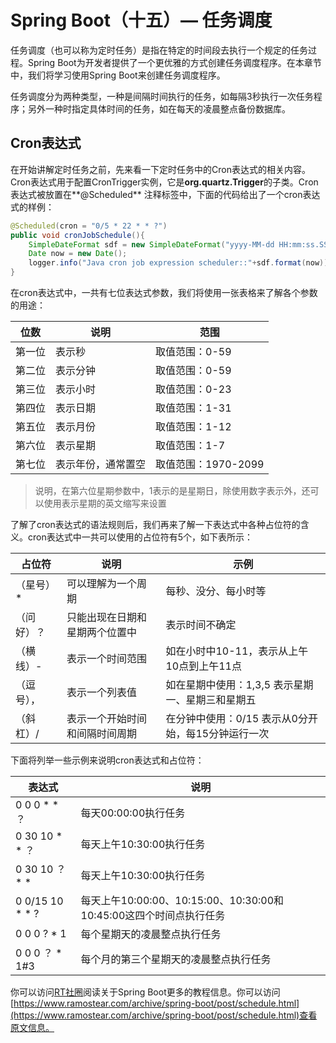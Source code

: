 # Spring Boot（十五）— 任务调度

任务调度（也可以称为定时任务）是指在特定的时间段去执行一个规定的任务过程。Spring Boot为开发者提供了一个更优雅的方式创建任务调度程序。在本章节中，我们将学习使用Spring Boot来创建任务调度程序。

任务调度分为两种类型，一种是间隔时间执行的任务，如每隔3秒执行一次任务程序；另外一种时指定具体时间的任务，如在每天的凌晨整点备份数据库。



## Cron表达式

在开始讲解定时任务之前，先来看一下定时任务中的Cron表达式的相关内容。Cron表达式用于配置CronTrigger实例，它是**org.quartz.Trigger**的子类。Cron表达式被放置在**@Scheduled** 注释标签中，下面的代码给出了一个cron表达式的样例：

```java
@Scheduled(cron = "0/5 * 22 * * ?")
public void cronJobSchedule(){
    SimpleDateFormat sdf = new SimpleDateFormat("yyyy-MM-dd HH:mm:ss.SSS");
    Date now = new Date();
    logger.info("Java cron job expression scheduler::"+sdf.format(now));
}
```

在cron表达式中，一共有七位表达式参数，我们将使用一张表格来了解各个参数的用途：

| 位数   | 说明               | 范围                |
| ------ | ------------------ | ------------------- |
| 第一位 | 表示秒             | 取值范围：0-59      |
| 第二位 | 表示分钟           | 取值范围：0-59      |
| 第三位 | 表示小时           | 取值范围：0-23      |
| 第四位 | 表示日期           | 取值范围：1-31      |
| 第五位 | 表示月份           | 取值范围：1-12      |
| 第六位 | 表示星期           | 取值范围：1-7       |
| 第七位 | 表示年份，通常置空 | 取值范围：1970-2099 |

> 说明，在第六位星期参数中，1表示的是星期日，除使用数字表示外，还可以使用表示星期的英文缩写来设置

了解了cron表达式的语法规则后，我们再来了解一下表达式中各种占位符的含义。cron表达式中一共可以使用的占位符有5个，如下表所示：

| 占位符     | 说明                           | 示例                                               |
| ---------- | ------------------------------ | -------------------------------------------------- |
| （星号）*  | 可以理解为一个周期             | 每秒、没分、每小时等                               |
| （问好）？ | 只能出现在日期和星期两个位置中 | 表示时间不确定                                     |
| （横线）-  | 表示一个时间范围               | 如在小时中10-11，表示从上午10点到上午11点          |
| （逗号）， | 表示一个列表值                 | 如在星期中使用：1,3,5 表示星期一、星期三和星期五   |
| （斜杠）/  | 表示一个开始时间和间隔时间周期 | 在分钟中使用：0/15 表示从0分开始，每15分钟运行一次 |

下面将列举一些示例来说明cron表达式和占位符：

| 表达式          | 说明                                                         |
| --------------- | ------------------------------------------------------------ |
| 0 0 0 * * ？    | 每天00:00:00执行任务                                         |
| 0 30 10 * * ？  | 每天上午10:30:00执行任务                                     |
| 0 30 10 ？ * *  | 每天上午10:30:00执行任务                                     |
| 0 0/15 10 * * ? | 每天上午10:00:00、10:15:00、10:30:00和10:45:00这四个时间点执行任务 |
| 0 0 0 ? * 1     | 每个星期天的凌晨整点执行任务                                 |
| 0 0 0 ？ * 1#3  | 每个月的第三个星期天的凌晨整点执行任务                       |

你可以访问[RT社圈](https://www.ramostear.com)阅读关于Spring Boot更多的教程信息。你可以访问[https://www.ramostear.com/archive/spring-boot/post/schedule.html](https://www.ramostear.com/archive/spring-boot/post/schedule.html)查看原文信息。
